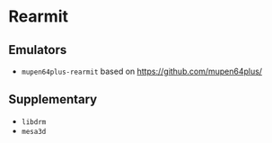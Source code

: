 # Rearmit
 
## Emulators
- `mupen64plus-rearmit` based on https://github.com/mupen64plus/ 

## Supplementary
- `libdrm`
- `mesa3d`
